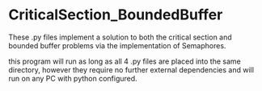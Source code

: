 # CriticalSection_BoundedBuffer
These .py files implement a solution to both the critical section and bounded buffer problems via the implementation of Semaphores.

this program will run as long as all 4 .py files are placed into the same directory, however they require no further external dependencies and will run on any PC with python configured. 
